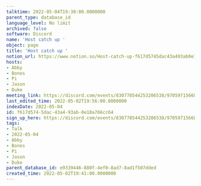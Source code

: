 ```yaml
---
talktime: 2022-05-04T19:30:00.0000000
parent_type: database_id
language_level: No limit
archived: false
software: Discord
name: 'Host catch up '
object: page
title: 'Host catch up '
notion_url: https://www.notion.so/Host-catch-up-f617d5745dac43a493ab0e18a766cc64
hosts:
- Abby
- Bones
- Pi
- Jason
- Duke
meeting_link: https://discord.com/events/830770544253206538/970597156681568276
last_edited_time: 2022-05-02T19:56:00.0000000
indexDate: 2022-05-04
id: f617d574-5dac-43a4-93ab-0e18a766cc64
sign_up_here: https://discord.com/events/830770544253206538/970597156681568276
tags:
- Talk
- 2022-05-04
- Abby
- Bones
- Pi
- Jason
- Duke
parent_database_id: e9339446-880f-4ef0-8ad7-8ad1f507dded
created_time: 2022-05-02T19:41:00.0000000
---
```





